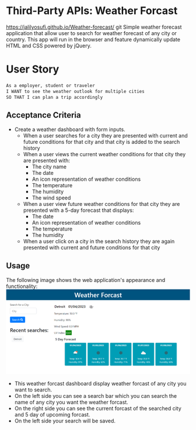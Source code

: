 #  Third-Party APIs: Weather Forcast
https://jalilyosufi.github.io/Weather-forecast/
git 
Simple weather forecast application that allow user to search for weather forecast of any city or country. This app will run in the browser and feature dynamically update HTML and CSS powered by jQuery.

#  User Story
```text
As a employer, student or traveler
I WANT to see the weather outlook for multiple cities
SO THAT I can plan a trip accordingly
```

## Acceptance Criteria

* Create a weather dashboard with form inputs.
  * When a user searches for a city they are presented with current and future conditions for that city and that city is added to the search history
  * When a user views the current weather conditions for that city they are presented with:
    * The city name
    * The date
    * An icon representation of weather conditions
    * The temperature
    * The humidity
    * The wind speed
  * When a user view future weather conditions for that city they are presented with a 5-day forecast that displays:
    * The date
    * An icon representation of weather conditions
    * The temperature
    * The humidity
  * When a user click on a city in the search history they are again presented with current and future conditions for that city

## Usage
The following image shows the web application's appearance and functionality:
![Alt text](Assets/1.png)

- This weather forcast dashboard display weather forcast of any city you want to search.
- On the left side you can see a search bar which you can search the name of any city you want the weather forcast.
- On the right side you can see the current forcast of the searched city and 5 day of upcoming forcast.
- On the left side your search will be saved.
